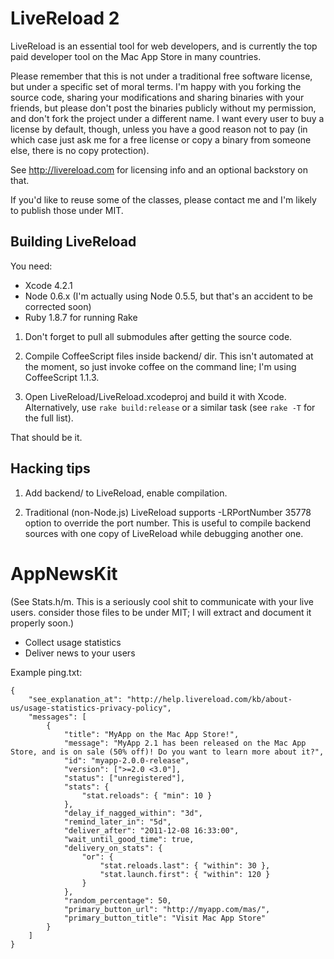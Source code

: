 LiveReload 2
============

LiveReload is an essential tool for web developers, and is currently the top paid developer tool on the Mac App Store in many countries.

Please remember that this is not under a traditional free software license, but under a specific set of moral terms. I'm happy with you forking the source code, sharing your modifications and sharing binaries with your friends, but please don't post the binaries publicly without my permission, and don't fork the project under a different name. I want every user to buy a license by default, though, unless you have a good reason not to pay (in which case just ask me for a free license or copy a binary from someone else, there is no copy protection).

See http://livereload.com for licensing info and an optional backstory on that.

If you'd like to reuse some of the classes, please contact me and I'm likely to publish those under MIT.


Building LiveReload
-------------------

You need:

* Xcode 4.2.1
* Node 0.6.x (I'm actually using Node 0.5.5, but that's an accident to be corrected soon)
* Ruby 1.8.7 for running Rake

1. Don't forget to pull all submodules after getting the source code.

2. Compile CoffeeScript files inside backend/ dir. This isn't automated at the moment, so just invoke coffee on the command line; I'm using CoffeeScript 1.1.3.

3. Open LiveReload/LiveReload.xcodeproj and build it with Xcode. Alternatively, use `rake build:release` or a similar task (see `rake -T` for the full list).

That should be it.


Hacking tips
------------

1. Add backend/ to LiveReload, enable compilation.

2. Traditional (non-Node.js) LiveReload supports -LRPortNumber 35778 option to override the port number. This is useful to compile backend sources with one copy of LiveReload while debugging another one.



AppNewsKit
==========

(See Stats.h/m. This is a seriously cool shit to communicate with your live users. consider those files to be under MIT; I will extract and document it properly soon.)

* Collect usage statistics
* Deliver news to your users

Example ping.txt:

    {
        "see_explanation_at": "http://help.livereload.com/kb/about-us/usage-statistics-privacy-policy",
        "messages": [
            {
                "title": "MyApp on the Mac App Store!",
                "message": "MyApp 2.1 has been released on the Mac App Store, and is on sale (50% off)! Do you want to learn more about it?",
                "id": "myapp-2.0.0-release",
                "version": [">=2.0 <3.0"],
                "status": ["unregistered"],
                "stats": {
                    "stat.reloads": { "min": 10 }
                },
                "delay_if_nagged_within": "3d",
                "remind_later_in": "5d",
                "deliver_after": "2011-12-08 16:33:00",
                "wait_until_good_time": true,
                "delivery_on_stats": {
                    "or": {
                        "stat.reloads.last": { "within": 30 },
                        "stat.launch.first": { "within": 120 }
                    }
                },
                "random_percentage": 50,
                "primary_button_url": "http://myapp.com/mas/",
                "primary_button_title": "Visit Mac App Store"
            }
        ]
    }
